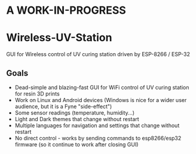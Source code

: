 # A WORK-IN-PROGRESS

# Wireless-UV-Station
GUI for Wireless control of UV curing station driven by ESP-8266 / ESP-32

## Goals
 - Dead-simple and blazing-fast GUI for WiFi control of UV curing station for resin 3D prints
 - Work on Linux and Android devices (Windows is nice for a wider user audience, but it is a Fyne "side-effect")  
 - Some sensor readings (temperature, humidity...)  
 - Light and Dark themes that change without restart  
 - Multiple languages for navigation and settings that change without restart  
 - No direct control - works by sending commands to esp8266/esp32 firmware (so it continue to work after closing GUI)  
